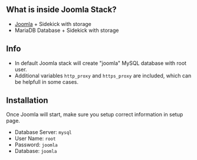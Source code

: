 ## What is inside Joomla Stack?
* [Joomla](https://www.joomla.org/) + Sidekick with storage
* MariaDB Database + Sidekick with storage

## Info
* In default Joomla stack will create "joomla" MySQL database with root user.
* Additional variables `http_proxy` and `https_proxy` are included, which can be helpfull in some cases.

## Installation
Once Joomla will start, make sure you setup correct information in setup page.  
* Database Server: `mysql`
* User Name: `root`
* Password: `joomla`
* Database: `joomla`
